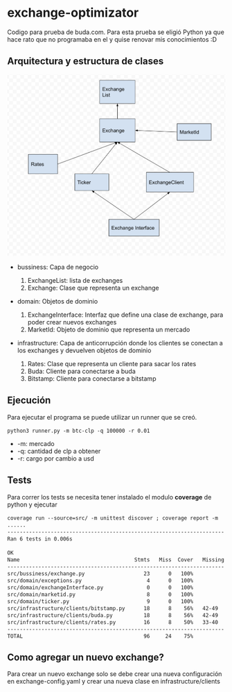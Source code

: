 # exchange-optimizator

Codigo para prueba de buda.com.
Para esta prueba se eligió Python ya que hace rato que no programaba en el y quise renovar mis conocimientos :D

## Arquitectura y estructura de clases
![Arquitectura](/doc/arquitectura.png)
- bussiness: 
    Capa de negocio

    1. ExchangeList: lista de exchanges
    2. Exchange: Clase que representa un exchange

- domain: 
    Objetos de dominio

    1. ExchangeInterface: Interfaz que define una clase de exchange, para poder crear nuevos exchanges
    2. MarketId: Objeto de dominio que representa un mercado

- infrastructure: 
    Capa de anticorrupción donde los clientes se conectan a los exchanges y devuelven objetos de dominio

    1. Rates: Clase que representa un cliente para sacar los rates
    2. Buda: Cliente para conectarse a buda
    3. Bitstamp: Cliente para conectarse a bitstamp

## Ejecución

Para ejecutar el programa se puede utilizar un runner que se creó. 
```
python3 runner.py -m btc-clp -q 100000 -r 0.01
```
- -m: mercado
- -q: cantidad de clp a obtener
- -r: cargo por cambio a usd


## Tests
Para correr los tests se necesita tener instalado el modulo **coverage** de python y ejecutar
```
coverage run --source=src/ -m unittest discover ; coverage report -m
......
----------------------------------------------------------------------
Ran 6 tests in 0.006s

OK
Name                                     Stmts   Miss  Cover   Missing
----------------------------------------------------------------------
src/bussiness/exchange.py                   23      0   100%
src/domain/exceptions.py                     4      0   100%
src/domain/exchangeInterface.py              0      0   100%
src/domain/marketid.py                       8      0   100%
src/domain/ticker.py                         9      0   100%
src/infrastructure/clients/bitstamp.py      18      8    56%   42-49
src/infrastructure/clients/buda.py          18      8    56%   42-49
src/infrastructure/clients/rates.py         16      8    50%   33-40
----------------------------------------------------------------------
TOTAL                                       96     24    75%
```


## Como agregar un nuevo exchange?

Para crear un nuevo exchange solo se debe crear una nueva configuración en exchange-config.yaml y crear una nueva clase en infrastructure/clients 
